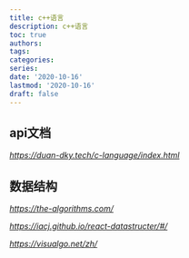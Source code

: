 ```yaml
---
title: c++语言
description: c++语言
toc: true
authors:
tags:
categories:
series:
date: '2020-10-16'
lastmod: '2020-10-16'
draft: false
---
```


## api文档

*https://duan-dky.tech/c-language/index.html*

## 数据结构

*https://the-algorithms.com/*  

*https://iacj.github.io/react-datastructer/#/*  

*https://visualgo.net/zh/*
